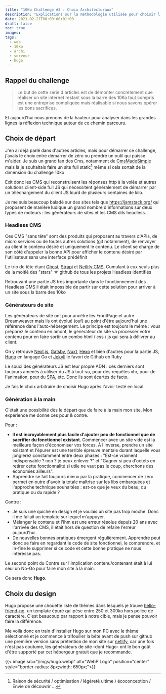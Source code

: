 ```yaml
---
title: "10Ko Challenge #3 : Choix Architecturaux"
description: "Explications sur la méthodologie utilisée pour choisir l'outil pour le challenge 10Ko"
date: 2021-02-21T00:00:00+01:00
draft: false
toc: true
images:
tags:
  - web
  - 10ko
  - archi
  - serveur
  - hugo
---
```


## Rappel du challenge

> Le but de cette série d'articles est de démonter concrètement que réaliser un site internet restant sous la barre des 10Ko tout compris est une entreprise compliquée mais réalisable si nous savons opérer les bons sacrifices.

Et aujourd'hui nous prenons de la hauteur pour analyser dans les grandes lignes la réflexion technique autour de ce chemin parcouru.

## Choix de départ

J'en ai déjà parlé dans d'autres articles, mais pour démarrer ce challenge, j'avais le choix entre démarrer de zéro ou prendre un outil qui puisse m'aider. Je suis un grand fan des Cms, notamment de [CmsMadeSimple](https://www.cmsmadesimple.org/) mais là je souhaitais faire un site full static[^1] même si cela sortait de la dimension du challenge 10ko

Exit donc les CMS qui reconstruisent les réponses http à la volée et autres solutions client-side full JS qui nécessitent généralement de démarrer par un téléchargement du client JS lourd de plusieurs centaines de kilo.

Je me suis beaucoup baladé sur des sites tels que https://jamstack.org/ qui proposent de manière ludique un grand nombre d'informations sur deux types de moteurs : les générateurs de sites et les CMS dits headless. 

### Headless CMS

Ces CMS "sans tête" sont des produits qui proposent au travers d'APIs, de micro services ou de toutes autres solutions (git notamment), de renvoyer au client le contenu désiré et uniquement le contenu. Le client se charge de son côté d'appeler la bonne API pour afficher le contenu désiré par l'utilisateur sans une interface prédéfinit

Le trio de tête étant [Ghost](https://ghost.org), [Strapi](https://strapi.io/) et [Netlify CMS](https://www.netlifycms.org/), Cumulant à eux seuls plus de la moitié des "stars" ☆ github de tous les projets Headless identifiés

Retrouvant une partie JS très importante dans le fonctionnement des Headless CMS il était impossible de partir sur cette solution pour arriver à un site sous la barre des 10ko

### Générateurs de site

Les générateurs de site ont pour ancêtre les FrontPage et autre Dreamweaver mais ils ont évolué (ouf) au point d'être aujourd'hui une référence dans l'auto-hébergement. Le principe est toujours le même : vous préparez le contenu en amont, le générateur de site va processer votre contenu pour en faire sortir un combo html / css / js qui sera à délivrer au client.

On y retrouve [Next.js](https://nextjs.org/), [Gatsby](https://www.gatsbyjs.com/), [Nuxt](https://fr.nuxtjs.org/), [Hexo](https://hexo.io/) et bien d'autres pour la partie JS, [Hugo](https://gohugo.io/) en langage Go et [Jekyll](https://jekyllrb.com/) le favori de Github en Ruby

Le souci des générateurs JS est leur propre ADN : ces derniers sont toujours amenés à utiliser du JS à tout-va, pour des requêtes xhr, pour de l'animation, pour du [SPA](https://fr.wikipedia.org/wiki/Application_web_monopage), etc. Donc ils sont écartés de facto.

Je fais le choix arbitraire de choisir Hugo après l'avoir testé en local.

### Génération à la main 

C'était une possibilité dès le départ que de faire à la main mon site. Mon expérience me donne ces pour & contre.

Pour : 
 * **Il est incroyablement plus facile d'ajouter peu de fonctionnel que de sacrifier du fonctionnel existant**. Commencer avec un site vide est la meilleure façon d'économiser vos forces. À l'inverse, prendre un site existant et l'épurer est une terrible épreuve mentale durant laquelle vous jonglerez constamment entre deux phases : "Est-ce vraiment indispensable ? non ? je peux enlever ?" et "Gagner si peu d'octets en retirer cette fonctionnalité si utile ne vaut pas le coup, cherchons des économies ailleurs".
 * Apprendre se fait toujours mieux par la pratique, commencer de zéro permet en outre d'avoir la totale maîtrise sur les libs embarquées et l'approche technique souhaitées : est-ce que je veux du beau, du pratique ou du rapide ?

Contre : 
 * Je suis une quiche en design et je voulais un site pas trop moche. Donc il me fallait un template sur lequel m'appuyer.
 * Mélanger le contenu et l'ihm est une erreur résolue depuis 20 ans avec l'arrivée des CMS, il était hors de question de refaire l'erreur aujourd'hui.
 * De nouvelles bonnes pratiques émergent régulièrement. Apprendre peut donc se faire en regardant le code de site fonctionnel, le comprendre, et in-fine le supprimer si ce code et cette bonne pratique ne nous intéresse pas.

Le second point du Contre sur l'implication contenu/contenant était à lui seul un No-Go pour faire mon site à la main.

Ce sera donc **Hugo**.

## Choix du design

Hugo propose une chouette liste de thèmes dans lesquels je trouve [hello-friend-ng](https://themes.gohugo.io/hugo-theme-hello-friend-ng/), un template épuré qui pèse entre 250 et 300ko hors police de caractère. C'est beaucoup par rapport à notre cible, mais je pense pouvoir faire la différence.

Me voilà donc en train d'installer Hugo sur mon PC avec le thème sélectionné et je commence à trifouiller la bête avant de push sur github une première version sans prétention de mon site sur [netlify](https://www.netlify.com/), car une fois n'est pas coutume, les générateurs de site -dont Hugo- ont le bon goût d'être supporté par cet hébergeur gratuit que je recommande. 

[^1]: Raison de sécurité / optimisation / légèreté ultime / écoconception / Envie de découvrir ...

{{< image src="/imgs/hugo.webp" alt="WebP Logo" position="center" style="border-radius: 8px;width: 650px;">}}

